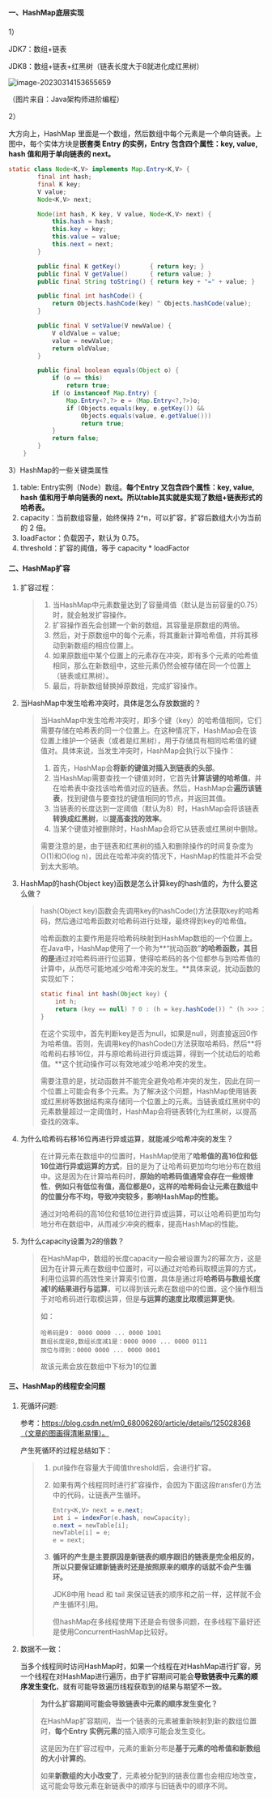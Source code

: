 #### 一、HashMap底层实现

1）

JDK7：数组+链表

JDK8：数组+链表+红黑树（链表长度大于8就进化成红黑树）

![image-20230314153655659](https://springboot-vue-blog.oss-cn-hangzhou.aliyuncs.com/img-for-typora/image-20230314153655659.png)

（图片来自：Java架构师进阶编程）

2）

大方向上，HashMap 里面是一个数组，然后数组中每个元素是一个单向链表。上图中，每个实体方块是**嵌套类 Entry 的实例，Entry 包含四个属性：key, value, hash 值和用于单向链表的 next。**

~~~java
static class Node<K,V> implements Map.Entry<K,V> {
        final int hash;
        final K key;
        V value;
        Node<K,V> next;

        Node(int hash, K key, V value, Node<K,V> next) {
            this.hash = hash;
            this.key = key;
            this.value = value;
            this.next = next;
        }

        public final K getKey()        { return key; }
        public final V getValue()      { return value; }
        public final String toString() { return key + "=" + value; }

        public final int hashCode() {
            return Objects.hashCode(key) ^ Objects.hashCode(value);
        }

        public final V setValue(V newValue) {
            V oldValue = value;
            value = newValue;
            return oldValue;
        }

        public final boolean equals(Object o) {
            if (o == this)
                return true;
            if (o instanceof Map.Entry) {
                Map.Entry<?,?> e = (Map.Entry<?,?>)o;
                if (Objects.equals(key, e.getKey()) &&
                    Objects.equals(value, e.getValue()))
                    return true;
            }
            return false;
        }
    }
~~~

3）HashMap的一些关键类属性

1. table: Entry实例（Node）数组。**每个Entry 又包含四个属性：key, value, hash 值和用于单向链表的 next。所以table其实就是实现了数组+链表形式的哈希表。**
1. capacity：当前数组容量，始终保持 2^n，可以扩容，扩容后数组大小为当前的 2 倍。
2. loadFactor：负载因子，默认为 0.75。
3. threshold：扩容的阈值，等于 capacity * loadFactor

#### 二、HashMap扩容

1. 扩容过程：

   > 1. 当HashMap中元素数量达到了容量阈值（默认是当前容量的0.75）时，就会触发扩容操作。
   > 2. 扩容操作首先会创建一个新的数组，其容量是原数组的两倍。
   > 3. 然后，对于原数组中的每个元素，将其重新计算哈希值，并将其移动到新数组的相应位置上。
   > 4. 如果原数组中某个位置上的元素存在冲突，即有多个元素的哈希值相同，那么在新数组中，这些元素仍然会被存储在同一个位置上（链表或红黑树）。
   > 5. 最后，将新数组替换掉原数组，完成扩容操作。

2. 当HashMap中发生哈希冲突时，具体是怎么存放数据的？

   > 当HashMap中发生哈希冲突时，即多个键（key）的哈希值相同，它们需要存储在哈希表的同一个位置上。在这种情况下，HashMap会在该位置上维护一个链表（或者是红黑树），用于存储具有相同哈希值的键值对。具体来说，当发生冲突时，HashMap会执行以下操作：
   >
   > 1. 首先，HashMap会**将新的键值对插入到链表的头部**。
   > 2. 当HashMap需要查找一个键值对时，它首先**计算该键的哈希值**，并在哈希表中查找该哈希值对应的链表。然后，HashMap会**遍历该链表**，找到键值与要查找的键值相同的节点，并返回其值。
   > 3. 当链表的长度达到一定阈值（默认为8）时，HashMap会将该链表**转换成红黑树**，以**提高查找的效率**。
   > 4. 当某个键值对被删除时，HashMap会将它从链表或红黑树中删除。
   >
   > 需要注意的是，由于链表和红黑树的插入和删除操作的时间复杂度为O(1)和O(log n)，因此在哈希冲突的情况下，HashMap的性能并不会受到太大影响。

3. HashMap的hash(Object key)函数是怎么计算key的hash值的，为什么要这么做？

   > hash(Object key)函数会先调用key的hashCode()方法获取key的哈希码，然后通过哈希函数对哈希码进行处理，最终得到key的哈希值。
   >
   > 哈希函数的主要作用是将哈希码映射到HashMap数组的一个位置上。在Java中，HashMap使用了一个称为**“扰动函数”**的哈希函数，其目的是**通过对哈希码进行位运算，使得哈希码的各个位都参与到哈希值的计算中，从而尽可能地减少哈希冲突的发生。**具体来说，扰动函数的实现如下：
   >
   > ~~~java
   > static final int hash(Object key) {
   >     int h;
   >     return (key == null) ? 0 : (h = key.hashCode()) ^ (h >>> 16);
   > }
   > ~~~
   >
   > 在这个实现中，首先判断key是否为null，如果是null，则直接返回0作为哈希值。否则，先调用key的hashCode()方法获取哈希码，然后**将哈希码右移16位，并与原哈希码进行异或运算，得到一个扰动后的哈希值。**这个扰动操作可以有效地减少哈希冲突的发生。
   >
   > 需要注意的是，扰动函数并不能完全避免哈希冲突的发生，因此在同一个位置上可能会有多个元素。为了解决这个问题，HashMap使用链表或红黑树等数据结构来存储同一个位置上的元素。当链表或红黑树中的元素数量超过一定阈值时，HashMap会将链表转化为红黑树，以提高查找的效率。

4. 为什么哈希码右移16位再进行异或运算，就能减少哈希冲突的发生？

   > 在计算元素在数组中的位置时，HashMap使用了**哈希值的高16位和低16位进行异或运算的方式**，目的是为了让哈希码更加均匀地分布在数组中。这是因为在计算哈希码时，**原始的哈希码值通常会存在一些规律性**，**例如只有低位有值，高位都是0，这样的哈希码会让元素在数组中的位置分布不均，导致冲突较多，影响HashMap的性能。**
   >
   > 通过对哈希码的高16位和低16位进行异或运算，可以让哈希码更加均匀地分布在数组中，从而减少冲突的概率，提高HashMap的性能。

5. 为什么capacity设置为2的倍数？

   > 在HashMap中，数组的长度capacity一般会被设置为2的幂次方，这是因为在计算元素在数组中位置时，可以通过对哈希码取模运算的方式，利用位运算的高效性来计算索引位置，具体是通过将**哈希码与数组长度减1的结果进行与运算**，可以得到该元素在数组中的位置。这个操作相当于对哈希码进行取模运算，但是**与运算的速度比取模运算更快**。
   >
   > 如：
   >
   > ~~~
   > 哈希码是9： 0000 0000 ... 0000 1001
   > 数组长度是8,数组长度减1是：0000 0000 ... 0000 0111
   > 按位与得到：0000 0000 ... 0000 0001
   > ~~~
   >
   > 故该元素会放在数组中下标为1的位置

#### 三、HashMap的线程安全问题

1. 死循环问题:

   参考：https://blog.csdn.net/m0_68006260/article/details/125028368（文章的图画得清晰易懂）。

   产生死循环的过程总结如下：

   > 1. put操作在容量大于阈值threshold后，会进行扩容。
   >
   > 2. 如果有两个线程同时进行扩容操作，会因为下面这段*t*ransfer()方法中的代码，让链表产生循环。
   >
   >    ~~~java
   >    Entry<K,V> next = e.next;
   >    int i = indexFor(e.hash, newCapacity);
   >    e.next = newTable[i];
   >    newTable[i] = e;
   >    e = next;
   >    ~~~
   >
   > 3. **循环的产生是主要原因是新链表的顺序跟旧的链表是完全相反的，所以只要保证建新链表时还是按照原来的顺序的话就不会产生循环。**
   >
   >    JDK8中用 head 和 tail 来保证链表的顺序和之前一样，这样就不会产生循环引用。
   >
   >    但hashMap在多线程使用下还是会有很多问题，在多线程下最好还是使用ConcurrentHashMap比较好。

2. 数据不一致：

   当多个线程同时访问HashMap时，如果一个线程在对HashMap进行扩容，另一个线程在对HashMap进行遍历，由于扩容期间可能会**导致链表中元素的顺序发生变化**，就有可能导致遍历线程获取到的结果与期望不一致。

   > **为什么扩容期间可能会导致链表中元素的顺序发生变化？**
   >
   > 在HashMap扩容期间，当一个链表的元素被重新映射到新的数组位置时，**每个Entry 实例元素**的插入顺序可能会发生变化。
   >
   > 这是因为在扩容过程中，元素的重新分布是**基于元素的哈希值和新数组的大小计算的**。
   >
   > 如果**新数组的大小改变了**，元素被分配到的链表位置也会相应地改变，这可能会导致元素在新链表中的顺序与旧链表中的顺序不同。

   


